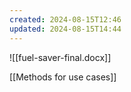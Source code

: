 ```yaml
---
created: 2024-08-15T12:46
updated: 2024-08-15T14:44
---
```

![[fuel-saver-final.docx]]

[[Methods for use cases]]